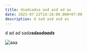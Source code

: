 ```yaml
---
title: dsadsadsa asd asd ad as
date: 2025-07-22T14:16:00.000+07:00
description: d sad asd asd as
---
```

d ad ad sada**sda*sdaads***

![](/img/backdrop-iot-2018_final.png "aaa")
